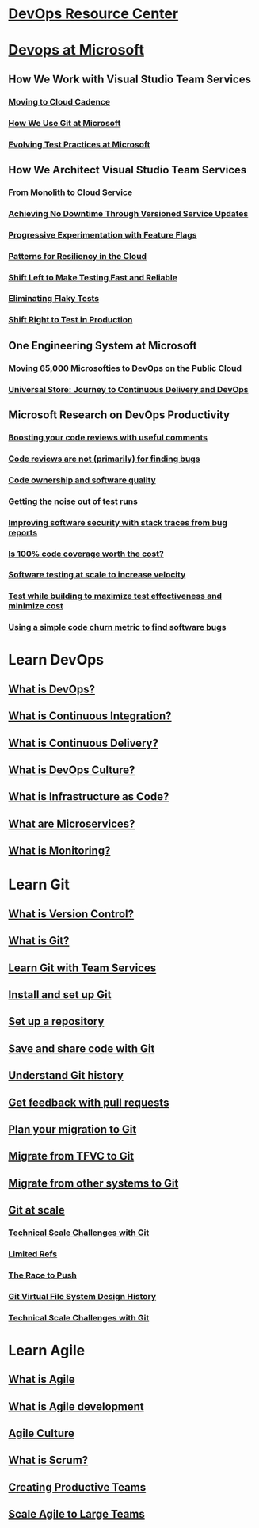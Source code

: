 # [DevOps Resource Center](index.md)

# [Devops at Microsoft](devops-at-microsoft.md)
## How We Work with Visual Studio Team Services
### [Moving to Cloud Cadence](moving-cloud-cadence.md)
### [How We Use Git at Microsoft](use-git-microsoft.md)
### [Evolving Test Practices at Microsoft](evolving-test-practices-microsoft.md)
## How We Architect Visual Studio Team Services
### [From Monolith to Cloud Service](monolith-cloud-service.md)
### [Achieving No Downtime Through Versioned Service Updates](achieving-no-downtime-versioned-service-updates.md)
### [Progressive Experimentation with Feature Flags](progressive-experimentation-feature-flags.md)
### [Patterns for Resiliency in the Cloud](patterns-resiliency-cloud.md)
### [Shift Left to Make Testing Fast and Reliable](shift-left-make-testing-fast-reliable.md)
### [Eliminating Flaky Tests](eliminating-flaky-tests.md)
### [Shift Right to Test in Production](shift-right-test-production.md)
## One Engineering System at Microsoft
### [Moving 65,000 Microsofties to DevOps on the Public Cloud](moving-65000-microsofties-devops-public-cloud.md)
### [Universal Store: Journey to Continuous Delivery and DevOps](universal-store-journey-continuous-delivery-devops.md)
## Microsoft Research on DevOps Productivity
### [Boosting your code reviews with useful comments](boosting-code-reviews-useful-comments.md)
### [Code reviews are not (primarily) for finding bugs](code-reviews-not-primarily-finding-bugs.md)
### [Code ownership and software quality](code-ownership-software-quality.md)
### [Getting the noise out of test runs](getting-noise-test-runs.md)
### [Improving software security with stack traces from bug reports](improving-software-security-stack-traces-bug-reports.md)
### [Is 100% code coverage worth the cost?](100-code-coverage-worth-cost.md)
### [Software testing at scale to increase velocity](software-testing-scale-increase-velocity.md)
### [Test while building to maximize test effectiveness and minimize cost](test-building-maximize-test-effectiveness-minimize-cost.md)
### [Using a simple code churn metric to find software bugs](using-simple-code-churn-metric-find-software-bugs.md)

# Learn DevOps
## [What is DevOps?](what-is-devops.md)
## [What is Continuous Integration?](what-is-continuous-integration.md)
## [What is Continuous Delivery?](what-is-continuous-delivery.md)
## [What is DevOps Culture?](what-is-devops-culture.md)
## [What is Infrastructure as Code?](what-is-infrastructure-as-code.md)
## [What are Microservices?](what-are-microservices.md)
## [What is Monitoring?](what-is-monitoring.md)

# Learn Git
## [What is Version Control?](git/what-is-version-control.md)
## [What is Git?](git/what-is-git.md)
## [Learn Git with Team Services](git/learn-git-with-team-services.md)
## [Install and set up Git](git/install-and-set-up-git.md)
## [Set up a repository](git/set-up-a-git-repository.md)
## [Save and share code with Git](git/git-share-code.md)
## [Understand Git history](git/understand-git-history.md)
## [Get feedback with pull requests](git/git-pull-requests.md)
## [Plan your migration to Git](git/centralized-to-git.md)
## [Migrate from TFVC to Git](git/migrate-from-tfvc-to-git.md)
## [Migrate from other systems to Git](git/migrate-other-systems-to-git.md)
## [Git at scale](git/git-at-scale.md)
### [Technical Scale Challenges with Git](git/technical-scale-challenges.md)
### [Limited Refs](git/limited-refs.md)
### [The Race to Push](git/race-to-push.md)
### [Git Virtual File System Design History](git/gvfs-design-history.md)
### [Technical Scale Challenges with Git](git/gvfs-architecture.md)

# Learn Agile
## [What is Agile](agile/what-is-agile.md)
## [What is Agile development](agile/what-is-agile-development.md)
## [Agile Culture](agile/agile-culture.md)
## [What is Scrum?](agile/what-is-scrum.md)
## [Creating Productive Teams](agile/productive-teams.md)
## [Scale Agile to Large Teams](agile/scale-agile-large-teams.md)